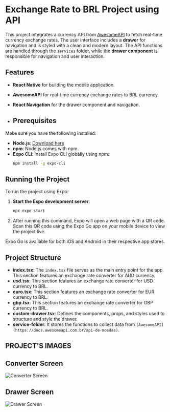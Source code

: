 # Exchange Rate to BRL Project using API

This project integrates a currency API from [AwesomeAPI](https://docs.awesomeapi.com.br/api-de-moedas) to fetch real-time currency exchange rates. The user interface includes a **drawer** for navigation and is styled with a clean and modern layout. The API functions are handled through the `services` folder, while the **drawer component** is responsible for navigation and user interaction.

## Features

-  **React Native** for building the mobile application.
- **AwesomeAPI** for real-time currency exchange rates to BRL currency.
- **React Navigation** for the drawer component and navigation.

- ## Prerequisites

Make sure you have the following installed:

- **Node.js**: [Download here](https://nodejs.org/)
- **npm**: Node.js comes with npm.
- **Expo CLI**: Install Expo CLI globally using npm:
  ```bash
  npm install -g expo-cli
  
## Running the Project
To run the project using Expo:

1. **Start the Expo development server**:
   ```bash
   npx expo start
 2. After running this command, Expo will open a web page with a QR code. Scan this QR code using the Expo Go app on your mobile device to view the project live.

 Expo Go is available for both iOS and Android in their respective app stores.

## Project Structure
- **index.tsx**: The `index.tsx` file serves as the main entry point for the app. This section features an exchange rate converter for AUD currency.
- **usd.tsx**: This section features an exchange rate converter for USD currency to BRL.
- **euro.tsx**: This section features an exchange rate converter for EUR currency to BRL.
- **gbp.tsx**: This section features an exchange rate converter for GBP currency to BRL.
- **custom-drawer.tsx**: Defines the components, props, and styles used to structure and style the drawer.
- **service-folder**: It stores the functions to collect data from `[AwesomeAPI](https://docs.awesomeapi.com.br/api-de-moedas)`.

## PROJECT'S IMAGES
## **Converter Screen**
![Converter Screen](./assets/converter.jpeg)

## **Drawer Screen**
![Drawer Screen](./assets/drawer.jpeg)

